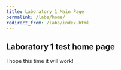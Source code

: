 ```yaml
---
title: Laboratory 1 Main Page
permalink: /labs/home/
redirect_from: /labs/index.html
---
```


## Laboratory 1 test home page

I hope this time it will work!